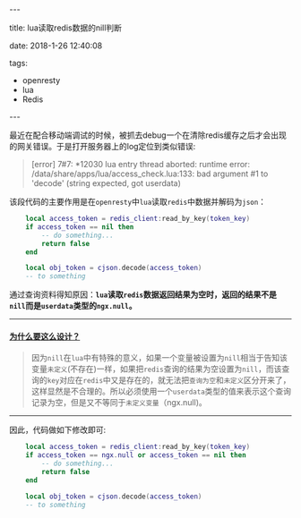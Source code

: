 \---

title: lua读取redis数据的nill判断

date: 2018-1-26 12:40:08

tags: 

- openresty
- lua
- Redis

\---



最近在配合移动端调试的时候，被抓去debug一个在清除redis缓存之后才会出现的网关错误。于是打开服务器上的log定位到类似错误:

>[error] 7#7: *12030 lua entry thread aborted: runtime error: /data/share/apps/lua/access_check.lua:133: bad argument #1 to 'decode' (string expected, got userdata)

该段代码的主要作用是在`openresty`中`lua`读取`redis`中数据并解码为`json`：

```lua
	local access_token = redis_client:read_by_key(token_key)
    if access_token == nil then
        -- do something...
        return false
    end

    local obj_token = cjson.decode(access_token)
    -- to something
```

通过查询资料得知原因：**`lua`读取`redis`数据返回结果为空时，返回的结果不是`nill`而是`userdata`类型的`ngx.null`。**

-------------

<!--more-->

#### [为什么要这么设计？](https://github.com/openresty/lua-resty-redis/issues/90)

> 因为`nill`在`lua`中有特殊的意义，如果一个变量被设置为`nill`相当于告知该变量`未定义`(不存在)一样，如果把`redis`查询的结果为空设置为`nill`，而该查询的`key`对应在`redis`中又是存在的，就无法把`查询为空`和`未定义`区分开来了，这样显然是不合理的。所以必须使用一个`userdata`类型的值来表示这个查询记录为空，但是又不等同于`未定义变量`（ngx.null)。

-----------------

因此，代码做如下修改即可:

```lua
	local access_token = redis_client:read_by_key(token_key)
    if access_token == ngx.null or access_token == nil then
        -- do something...
        return false
    end

    local obj_token = cjson.decode(access_token)
    -- to something
```

